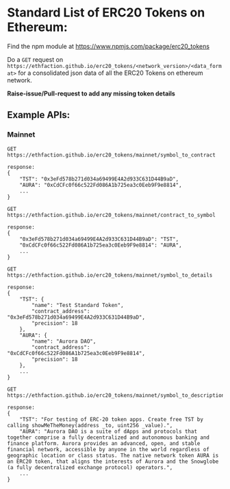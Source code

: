 # Standard List of ERC20 Tokens on Ethereum:

Find the npm module at https://www.npmjs.com/package/erc20_tokens

Do a `GET` request on `https://ethfaction.github.io/erc20_tokens/<network_version>/<data_format>` for a consolidated json data of all the ERC20 Tokens on ethereum network.

**Raise-issue/Pull-request to add any missing token details**

## Example APIs:

### Mainnet
```
GET https://ethfaction.github.io/erc20_tokens/mainnet/symbol_to_contract

response:
{
    "TST": "0x3eFd578b271d034a69499E4A2d933C631D44B9aD",
    "AURA": "0xCdCFc0f66c522Fd086A1b725ea3c0Eeb9F9e8814",
    ...
}
```
```
GET https://ethfaction.github.io/erc20_tokens/mainnet/contract_to_symbol

response:
{
    "0x3eFd578b271d034a69499E4A2d933C631D44B9aD": "TST",
    "0xCdCFc0f66c522Fd086A1b725ea3c0Eeb9F9e8814": "AURA",
    ...
}
```
```
GET https://ethfaction.github.io/erc20_tokens/mainnet/symbol_to_details

response:
{
    "TST": {
        "name": "Test Standard Token",
        "contract_address": "0x3eFd578b271d034a69499E4A2d933C631D44B9aD",
        "precision": 18
    },
    "AURA": {
        "name": "Aurora DAO",
        "contract_address": "0xCdCFc0f66c522Fd086A1b725ea3c0Eeb9F9e8814",
        "precision": 18
    },
    ...
}
```
```
GET https://ethfaction.github.io/erc20_tokens/mainnet/symbol_to_description

response:
{
    "TST": "For testing of ERC-20 token apps. Create free TST by calling showMeTheMoney(address _to, uint256 _value).",
    "AURA": "Aurora DAO is a suite of dApps and protocols that together comprise a fully decentralized and autonomous banking and finance platform. Aurora provides an advanced, open, and stable financial network, accessible by anyone in the world regardless of geographic location or class status. The native network token AURA is an ERC20 token, that aligns the interests of Aurora and the Snowglobe (a fully decentralized exchange protocol) operators.",
    ...
}